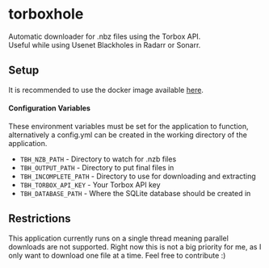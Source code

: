 # torboxhole

Automatic downloader for .nbz files using the Torbox API.<br>
Useful while using Usenet Blackholes in Radarr or Sonarr.

## Setup
It is recommended to use the docker image available [here](https://github.com/users/lennoxlotl/packages/container/package/torboxhole).

#### Configuration Variables
These environment variables must be set for the application to function, alternatively a config.yml can be created in the working directory of the application.

- `TBH_NZB_PATH` - Directory to watch for .nzb files
- `TBH_OUTPUT_PATH` - Directory to put final files in
- `TBH_INCOMPLETE_PATH` - Directory to use for downloading and extracting
- `TBH_TORBOX_API_KEY` - Your Torbox API key
- `TBH_DATABASE_PATH` - Where the SQLite database should be created in

## Restrictions
This application currently runs on a single thread meaning parallel downloads are not supported. Right now this is not a big priority for me, as I only want to download one file at a time. Feel free to contribute :)